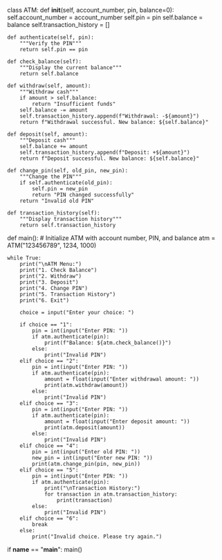 class ATM:
    def __init__(self, account_number, pin, balance=0):
        self.account_number = account_number
        self.pin = pin
        self.balance = balance
        self.transaction_history = []

    def authenticate(self, pin):
        """Verify the PIN"""
        return self.pin == pin

    def check_balance(self):
        """Display the current balance"""
        return self.balance

    def withdraw(self, amount):
        """Withdraw cash"""
        if amount > self.balance:
            return "Insufficient funds"
        self.balance -= amount
        self.transaction_history.append(f"Withdrawal: -${amount}")
        return f"Withdrawal successful. New balance: ${self.balance}"

    def deposit(self, amount):
        """Deposit cash"""
        self.balance += amount
        self.transaction_history.append(f"Deposit: +${amount}")
        return f"Deposit successful. New balance: ${self.balance}"

    def change_pin(self, old_pin, new_pin):
        """Change the PIN"""
        if self.authenticate(old_pin):
            self.pin = new_pin
            return "PIN changed successfully"
        return "Invalid old PIN"

    def transaction_history(self):
        """Display transaction history"""
        return self.transaction_history

def main():
    # Initialize ATM with account number, PIN, and balance
    atm = ATM("123456789", 1234, 1000)

    while True:
        print("\nATM Menu:")
        print("1. Check Balance")
        print("2. Withdraw")
        print("3. Deposit")
        print("4. Change PIN")
        print("5. Transaction History")
        print("6. Exit")

        choice = input("Enter your choice: ")

        if choice == "1":
            pin = int(input("Enter PIN: "))
            if atm.authenticate(pin):
                print(f"Balance: ${atm.check_balance()}")
            else:
                print("Invalid PIN")
        elif choice == "2":
            pin = int(input("Enter PIN: "))
            if atm.authenticate(pin):
                amount = float(input("Enter withdrawal amount: "))
                print(atm.withdraw(amount))
            else:
                print("Invalid PIN")
        elif choice == "3":
            pin = int(input("Enter PIN: "))
            if atm.authenticate(pin):
                amount = float(input("Enter deposit amount: "))
                print(atm.deposit(amount))
            else:
                print("Invalid PIN")
        elif choice == "4":
            pin = int(input("Enter old PIN: "))
            new_pin = int(input("Enter new PIN: "))
            print(atm.change_pin(pin, new_pin))
        elif choice == "5":
            pin = int(input("Enter PIN: "))
            if atm.authenticate(pin):
                print("\nTransaction History:")
                for transaction in atm.transaction_history:
                    print(transaction)
            else:
                print("Invalid PIN")
        elif choice == "6":
            break
        else:
            print("Invalid choice. Please try again.")

if __name__ == "__main__":
    main()

